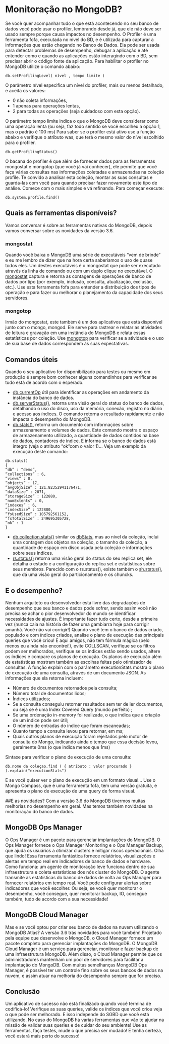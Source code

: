 # Monitoração no MongoDB?
Se você quer acompanhar tudo o que está acontecendo no seu banco de dados você pode usar o profiler, lembrando desde já, que ele não deve ser usado sempre porque causa impactos no desempenho.
O Profiler é uma ferramenta fofa, executada no nível do BD, e é utilizada para capturar a informações que estão chegando no Banco de Dados. Ela pode ser usada para detectar problemas de desempenho, debugar a aplicação e até entender como e quando as aplicações estão interagindo com o BD, sem precisar abrir o código fonte da aplicação.
Para habilitar o profiler no MongoDB utilize o comando abaixo:
``` 
db.setProfilingLevel( nível , tempo limite ) 
```

O parâmetro nível especifica um nível do profiler, mais ou menos detalhado, e aceita os valores:
- 0 não coleta informações,
- 1 apenas para operações lentas,
- 2 para todas as operações (seja cuidadoso com esta opção).

O parâmetro tempo limite indica o que o MongoDB deve considerar como uma operação lenta (ou seja, faz todo sentido se você escolheu a opção 1, mas o padrão é 100 ms)
Para saber se o profiler está ativo use a função abaixo  e verifique o atributo was, que terá o mesmo valor do nível escolhido para o profiler.
``` 
db.getProfilingStatus()
``` 

O bacana do profiler é que além de fornecer dados para as ferramentas mongostat e mongotop (que você já vai conhecer), ele permite que você faça várias consultas nas informações coletadas e armazenadas na coleção profile. Te convido a analisar esta coleção, montar as suas consultas e guarda-las com você para quando precisar fazer novamente este tipo de análise. Comece com o mais simples e vá refinando. Para começar execute:
``` 
db.system.profile.find()
```

## Quais as ferramentas disponíveis?  
Vamos conversar é sobre as ferramentas nativas do MongoDB, depois vamos conversar sobre as novidades da versão 3.6.

### mongostat
Quando você baixa o MongoDB uma série de executáveis “vem de brinde” e eu me lembro de dizer que na hora certa saberíamos o uso de quase todos eles.
Um destes executáveis é o mongostat que pode ser executado através da linha de comando ou com um duplo clique no executável.
O [mongostat](https://docs.mongodb.com/manual/reference/program/mongostat/#bin.mongostat) captura e retorna as contagens de operações de banco de dados por tipo (por exemplo, inclusão, consulta, atualização, exclusão, etc.).
Use esta ferramenta fofa para entender a distribuição dos tipos de operação e para fazer ou melhorar o planejamento da capacidade dos seus servidores.

### mongotop
Irmão do mongostat, este também é um dos aplicativos que está disponível junto com o mongo, mongod.
Ele serve para rastrear e relatar as atividades de leitura e gravação em uma instância do MongoDB e relata essas estatísticas por coleção.
Use [mongotop](https://docs.mongodb.com/manual/reference/program/mongotop/#bin.mongotop) para verificar se a atividade e o uso de sua base de dados correspondem às suas expectativas.

## Comandos úteis
Quando o seu aplicativo for disponibilizado para testes ou mesmo em produção é sempre bom conhecer alguns comandinhos para verificar se tudo está de acordo com o esperado.
- [db.currentOp](https://docs.mongodb.com/manual/reference/method/db.currentOp/#db.currentOp) útil para identificar as operações em andamento da instância do banco de dados.
- [db.serverStatus()](https://docs.mongodb.com/manual/reference/method/db.serverStatus/#db.serverStatus), retorna uma visão geral do status do banco de dados, detalhando o uso do disco, uso da memória, conexão, registro no diário e acesso aos índices. O comando retorna o resultado rapidamente e não impacta o desempenho do MongoDB.
- [db.stats()](https://docs.mongodb.com/manual/reference/method/db.stats/#db.stats), retorna um documento com informações sobre armazenamento e volumes de dados. Este comando mostra o espaço de armazenamento utilizado, a quantidade de dados contidos na base de dados, contadores de índice. E informa se o banco de dados está integro (veja o atributo “ok”com o valor 1)… Veja um exemplo da execução deste comando:
``` 
db.stats()
{
“db” : “demo”,
“collections” : 6,
“views” : 0,
“objects” : 17,
“avgObjSize” : 121.82352941176471,
“dataSize” : 2071,
“storageSize” : 122880,
“numExtents” : 0,
“indexes” : 6,
“indexSize” : 122880,
“fsUsedSize” : 105792561152,
“fsTotalSize” : 249695305728,
“ok” : 1
}
```
- [db.collection.stats()](https://docs.mongodb.com/manual/reference/method/db.collection.stats/#db.collection.stats) similar os [dbStats](https://docs.mongodb.com/manual/reference/command/dbStats/#dbcmd.dbStats), mas ao nível da coleção, inclui uma contagem dos objetos na coleção, o tamanho da coleção, a quantidade de espaço em disco usada pela coleção e informações sobre seus índices.
- [rs.status()](https://docs.mongodb.com/manual/reference/method/rs.status/#rs.status)  retorna uma visão geral do status do seu replica set, ele detalha o estado e a configuração do replica set e estatísticas sobre seus membros.
Parecido com o rs.status(), existe também o [sh.status()](https://docs.mongodb.com/manual/reference/method/sh.status/#sh.status), que dá uma visão geral do particionamento e os chuncks.

## E o desempenho?
Nenhum arquiteto ou desenvolvedor está livre das degradações de desempenho que seu banco e dados pode sofrer, sendo assim você não precisa se achar o pior desenvolvedor do mundo se identificar necessidades de ajustes.
É importante fazer tudo certo, desde a primeira vez (nunca caia na história de fazer uma gambiarra hoje para corrigir amanhã. Você não vai corrigir!)
Quando você tem o banco de dados criado, populado e com índices criados, analise o plano de execução das principais queries que você criou! E aqui amigos, não tem fórmula mágica (pelo menos eu ainda não encontrei!), evite COLLSCAN, verifique se os filtros podem ser melhorados, verifique se os índices estão sendo usados, altere os índices e compare os planos de execução.
Os planos de execução além de estatísticas mostram também as escolhas feitas pelo otimizador de consultas.
A função explain com o parâmetro executionStats mostra o plano de execução de uma consulta, através de um documento JSON. As informações que ela retorna incluem:
- Número de documentos retornados pela consulta;
- Número total de documentos lidos;
- Índices utilizados;
- Se a consulta conseguiu retornar resultados sem ter de ler documentos, ou seja se é uma Index Covered Query (mundo perfeito) ;
- Se uma ordenação in-memory foi realizada, o que indica que a criação de um índice pode ser útil;
- O número de entradas do índice que foram escaneadas;
- Quanto tempo a consulta levou para retornar, em ms;
- Quais outros planos de execução foram rejeitados pelo motor de consulta do Mongo, indicando ainda o tempo que essa decisão levou, geralmente 0ms (o que indica menos que 1ms)

Sintaxe para verificar o plano de execução de uma consulta:
``` 
db.nome da coleçao.find ( { atributo : valor procurado } ).explain("executionStats")
```

E se você quiser ver o plano de execução em um formato visual… Use o Mongo Compass, que é uma ferramenta fofa, tem uma versão gratuita, e apresenta o plano de execução de uma query de forma visual.

##E as novidades?
Com a versão 3.6 do MongoDB tivermos muitas melhorias no desempenho em geral. Mas temos também novidades na monitoração do banco de dados.

## MongoDB Ops Manager
O Ops Manager é um pacote para gerenciar implantações do MongoDB. O Ops Manager fornece o Ops Manager Monitoring e o Ops Manager Backup, que ajuda os usuários a otimizar clusters e mitigar riscos operacionais. Olha que lindo!
Essa ferramenta fantástica fornece relatórios, visualizações e alertas em tempo real em indicadores de banco de dados e hardware.
Como funciona: um agente de monitoração leve funciona dentro de sua infraestrutura e coleta estatísticas dos nós cluster do MongoDB. O agente transmite as estatísticas do banco de dados de volta ao Ops Manager para fornecer relatórios em tempo real. Você pode configurar alertas sobre indicadores que você escolher. Ou seja, se você quer monitorar o desempenho, você consegue, quer monitorar backup, IO, consegue também, tudo de acordo com a sua necessidade!

## MongoDB Cloud Manager
Mas e se você optou por criar seu banco de dados na nuvem utilizando o MongoDB Atlas? A versão 3.6 trás novidades para você também!
Projetado pela equipe que desenvolve o MongoDB, o Cloud Manager fornece um pacote completo para gerenciar implantações do MongoDB.
O MongoDB Cloud Manager é um serviço para gerenciar, monitorar e fazer backup de uma infraestrutura MongoDB. Além disso, o Cloud Manager permite que os administradores mantenham um pool de servidores para facilitar a implantação do MongoDB.
Com muitas semelhanças MongoDB Ops Manager, é possível ter um controle fino sobre os seus bancos de dados na nuvem, e assim atuar na melhoria do desempenho sempre que for preciso.

## Conclusão
Um aplicativo de sucesso não está finalizado quando você termina de codificá-lo!
Verifique as suas queries, valide os índices que você criou veja o que pode ser melhorado. E isso independe do SGBD que você está utilizando.
No caso do MongoDB há varias ferramentas que vão te ajudar na missão de validar suas queries e de cuidar do seu ambiente!
Use as ferramentas, faça testes, mude o que precisa ser mudado!
E tenha certeza, você estará mais perto do sucesso!
